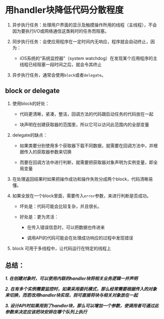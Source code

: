 # 用handler块降低代码分散程度

1. 异步执行任务：处理用户界面的显示及触摸操作所用的线程（主线程），不会因为要执行I/O或网络通信这类耗时的任务而阻塞。

2. 同步执行任务：会使应用程序在一定时间内无响应，程序就会自动终止，因为：

	* iOS系统的“系统监控器”（system watchdog）在发现某个应用程序的主线程已经阻塞一段时间之后，就会令其终止

3. 异步执行任务，通常会使用`block`或者`delegate`。

## block or delegate

1. 使用block的好处：
	* 代码更清晰，紧凑，整洁，回调方法的代码跟启动任务的代码放在一起

	* 块声明在创建获取器的范围里，所以它可以访问此范围内的全部变量


2. delegate的缺点：
	* 如果类要分别使用多个获取器下载不同数据，就需要在回调方法中，并根据传入的获取器参数来切换

	* 而要在回调方法中进行判断，就需要把获取器对象声明为实例变量，即全局变量

3. 在处理返回结果时如果把操作成功和操作失败分成两个block，代码清晰易懂。

4. 如果全放在一个block里面，需要传入`error`参数，来进行判断是否成功。
	
	* 坏处是：代码可能会比较复杂，并且很长。
	
	* 好处是：更为灵活：
	
		* 在传入错误信息时，可以把数据也传进来

		* 调用API的代码可能会在处理成功响应的过程中发现错误

5. block 可用于多线程中，让代码运行在特定的线程上 			

## 总结：

***1. 在创建对象时，可以使用内联的handler块将相关业务逻辑一并声明***

***2. 在有多个实例需要监控时，如果采用委托模式，那么经常需要根据传入的对象来切换，而若改用handler块实现，则可直接将块与相关对象放在一起***

***3. 设计API时如果用到了handler块，那么可以增加一个参数，使调用者可通过此参数来决定应该把块安排在哪个队列上执行***





